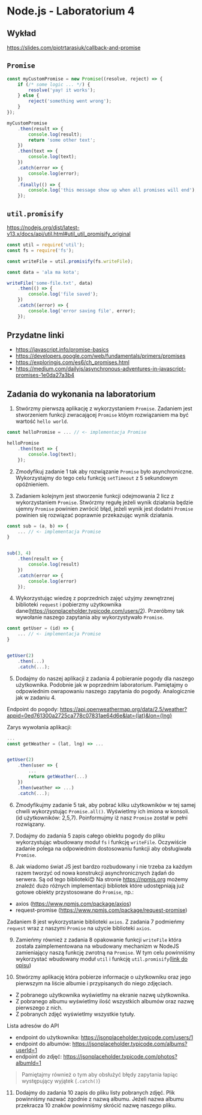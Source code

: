 # Node.js - Laboratorium 4

## Wykład

https://slides.com/piotrtarasiuk/callback-and-promise

## `Promise`

```javascript
const myCustomPromise = new Promise((resolve, reject) => {
    if (/* some logic ... */) {
        resolve('yay! it works');
    } else {
        reject('something went wrong');
    }
});

myCustomPromise
    .then(result => {
        console.log(result);
        return 'some other text';
    })
    .then(text => {
        console.log(text);
    })
    .catch(error => {
        console.log(error);
    })
    .finally(() => {
        console.log('this message show up when all promises will end');
    });
```

## `util.promisify`

https://nodejs.org/dist/latest-v13.x/docs/api/util.html#util_util_promisify_original

```javascript
const util = require('util');
const fs = require('fs');

const writeFile = util.promisify(fs.writeFile);

const data = 'ala ma kota';

writeFile('some-file.txt', data)
    .then(() => {
        console.log('file saved');
    })
    .catch((error) => {
        console.log('error saving file', error);
    });
```

## Przydatne linki

- https://javascript.info/promise-basics
- https://developers.google.com/web/fundamentals/primers/promises
- https://exploringjs.com/es6/ch_promises.html
- https://medium.com/dailyjs/asynchronous-adventures-in-javascript-promises-1e0da27a3b4

## Zadania do wykonania na laboratorium

1. Stwórzmy pierwszą aplikację z wykorzystaniem `Promise`. Zadaniem jest stworzeniem funkcji zwracającej `Promise` któym rozwiązaniem ma być wartość `hello world`.

```javascript
const helloPromise = ... // <- implementacja Promise

helloPromise
    .then(text => {
        console.log(text);
    });
```

2. Zmodyfikuj zadanie 1 tak aby rozwiązanie `Promise` było asynchroniczne. Wykorzystajmy do tego celu funkcję `setTimeout` z 5 sekundowym opóźnieniem.

3. Zadaniem kolejnym jest stworzenie funkcji odejmowania 2 licz z wykorzystaniem `Promise`. Stwórzmy regułę jeżeli wynik działania będzie ujemny `Promise` powinien zwrócić błąd, jeżeli wynik jest dodatni `Promise` powinien się rozwiązać poprawnie przekazując wynik działania.

```javascript
const sub = (a, b) => {
    ... // <- implementacja Promise
}


sub(3, 4)
    .then(result => {
        console.log(result)
    })
    .catch(error => {
        console.log(error)
    });
```


4. Wykorzystując wiedzę z poprzednich zajęć użyjmy zewnętrznej biblioteki `request` i pobierzmy użytkownika dane(https://jsonplaceholder.typicode.com/users/2). Przeróbmy tak wywołanie naszego zapytania aby wykorzystywało `Promise`.

```javascript
const getUser = (id) => {
    ... // <- implementacja Promise
}


getUser(2)
    .then(...)
    .catch(...);
```

5. Dodajmy do naszej aplikacji z zadania 4 pobieranie pogody dla naszego użytkownika. Podobnie jak w poprzednim laboratorium. Pamiętajmy o odpowiednim owrapowaniu naszego zapytania do pogody. Analogicznie jak w zadaniu 4. 

Endpoint do pogody: https://api.openweathermap.org/data/2.5/weather?appid=0ed761300a2725ca778c07831ae64d6e&lat={lat}&lon={lng}

Zarys wywołania aplikacji: 

```javascript
...
const getWeather = (lat, lng) => ...


getUser(2)
    .then(user => {
        ...
        return getWeather(...)
    })
    .then(weather => ...)
    .catch(...);
```


6. Zmodyfikujmy zadanie 5 tak, aby pobrać kilku użytkowników w tej samej chwili wykorzystując `Promise.all()`. Wyświetlmy ich imiona w konsoli. (id użytkowników: 2,5,7). Poinformujmy iż nasz `Promise` został w pełni rozwiązany. 

7. Dodajmy do zadania 5 zapis całego obiektu pogody do pliku wykorzystując wbudowany moduł `fs` i funkcję `writeFile`. Oczywiście zadanie polega na odpowiednim dostosowaniu funkcji aby obsługiwała `Promise`. 

8. Jak wiadomo świat JS jest bardzo rozbudowany i nie trzeba za każdym razem tworzyć od nowa konstrukcji asynchronicznych żądań do serwera. Są od tego biblioteki😊
Na stronie https://npmjs.org możemy znaleźć dużo różnych implementacji bibliotek które udostępniają już gotowe obiekty przystosowane do `Promise`, np.:
- axios (https://www.npmjs.com/package/axios)
- request-promise (https://www.npmjs.com/package/request-promise)

Zadaniem 8 jest wykorzystanie biblioteki `axios`. Z zadania 7 podmieńmy `request` wraz z naszymi `Promise` na użycie biblioteki `axios`.

9. Zamieńmy również z zadania 8 opakowanie funkcji `writeFile` która została zaimplementowana na wbudowany mechanizm w NodeJS zamieniający naszą funkcję zwrotną na `Promise`. W tym celu powinniśmy wykorzystać wbudowany moduł `util` i funkcję `util.promisify`([link do opisu](#util.promisify))


10. Stwórzmy aplikację która pobierze informacje o użytkowniku oraz jego pierwszym na liście albumie i przypisanych do niego zdjęciach.

- Z pobranego użytkownika wyświetlmy na ekranie nazwę użytkownika. 
- Z pobranego albumu wyświetlmy ilość wszystkich albumów oraz nazwę pierwszego z nich.
- Z pobranych zdjęć wyświetlmy wszystkie tytuły.

Lista adresów do API
- endpoint do użytkownika: https://jsonplaceholder.typicode.com/users/1
- endpoint do albumów: https://jsonplaceholder.typicode.com/albums?userId=1
- endpoint do zdjęć: https://jsonplaceholder.typicode.com/photos?albumId=1

> Pamiętajmy również o tym aby obsłużyć błędy zapytania łapiąc występujący wyjątek (`.catch()`)

11. Dodajmy do zadania 10 zapis do pliku listy pobranych zdjęć. Plik powinniśmy nazwać zgodnie z nazwą albumu. Jeżeli nazwa albumu przekracza 10 znaków powinniśmy skrócić nazwę naszego pliku.